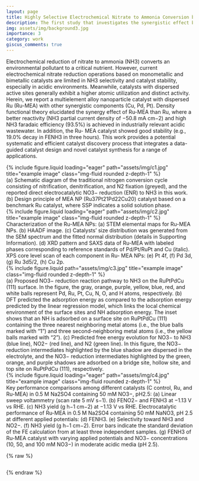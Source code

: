 ```yaml
---
layout: page
title: Highly Selective Electrochemical Nitrate to Ammonia Conversion by Dispersed Ru in a Multielement Alloy Catalyst
description: The first study that investigates the synergistic effect between multiple reaction sites on multi-elemental alloy nanoparticles for effective ENR reaction.
img: assets/img/background3.jpg
importance: 3
category: work
giscus_comments: true
---
```


Electrochemical reduction of nitrate to ammonia (NH3) converts an environmental pollutant to a critical nutrient. However, current electrochemical nitrate reduction operations based on monometallic and bimetallic catalysts are limited in NH3 selectivity and catalyst stability, especially in acidic environments. Meanwhile, catalysts with dispersed active sites generally exhibit a higher atomic utilization and distinct activity. Herein, we report a multielement alloy nanoparticle catalyst with dispersed Ru (Ru-MEA) with other synergistic components (Cu, Pd, Pt). Density functional theory elucidated the synergy effect of Ru-MEA than Ru, where a better reactivity (NH3 partial current density of −50.8 mA cm−2) and high NH3 faradaic efficiency (93.5%) is achieved in industrially relevant acidic wastewater. In addition, the Ru- MEA catalyst showed good stability (e.g., 19.0% decay in FENH3 in three hours). This work provides a potential systematic and efficient catalyst discovery process that integrates a data-guided catalyst design and novel catalyst synthesis for a range of applications.


<div class="row">
    <div class="col-sm mt-3 mt-md-0">
        {% include figure.liquid loading="eager" path="assets/img/c1.jpg" title="example image" class="img-fluid rounded z-depth-1" %}
    </div>
</div>
<div class="caption">
    (a) Schematic diagram of the traditional nitrogen conversion cycle consisting of nitrification, denitrification, and N2 fixation (greyed), and the reported direct electrocatalytic NO3− reduction (ENR) to NH3 in this work. (b) Design principle of MEA NP (Ru37Pt21Pd22Cu20) catalyst based on a benchmark Ru catalyst, where SSP indicates a solid solution phase.
</div>

<div class="row">
    <div class="col-sm mt-3 mt-md-0">
        {% include figure.liquid loading="eager" path="assets/img/c2.jpg" title="example image" class="img-fluid rounded z-depth-1" %}
    </div>
</div>
<div class="caption">
    Characterization of the Ru-MEA NPs: (a) STEM elemental maps for Ru-MEA NPs. (b) HAADF image. (c) Catalysts’ size distribution was generated from the SEM spectrum and the fitted normal distribution (details in Supporting Information). (d) XRD pattern and SAXS data of Ru-MEA with labeled phases corresponding to reference standards of Pd/Pt/RuPt and Cu (italic). XPS core level scan of each component in Ru- MEA NPs: (e) Pt 4f, (f) Pd 3d, (g) Ru 3d5/2, (h) Cu 2p.
</div>


<div class="row justify-content-sm-center">
    <div class="col-sm-8 mt-3 mt-md-0">
        {% include figure.liquid path="assets/img/c3.jpg" title="example image" class="img-fluid rounded z-depth-1" %}
    </div>
</div>
<div class="caption">
    (a) Proposed NO3− reduction reaction pathway to NH3 on the RuPtPdCu (111) surface. In the figure, the gray, orange, purple, yellow, blue, red, and white balls represent Pd, Ru, Pt, Cu, N, O, and H atoms, respectively. (b) DFT predicted the adsorption energy as compared to the adsorption energy predicted by the linear regression model, which links the local chemical environment of the surface sites and NH adsorption energy. The inset shows that an NH is adsorbed on a surface site on RuPtPdCu (111) containing the three nearest neighboring metal atoms (i.e., the blue balls marked with “1”) and three second-neighboring metal atoms (i.e., the yellow balls marked with “2”). (c) Predicted free energy evolution for NO3− to NH3 (blue line), NO2− (red line), and N2 (green line). In this figure, the NO3− reduction intermediates highlighted by the blue shadow are dispersed in the electrolyte, and the NO3− reduction intermediates highlighted by the green, orange, and purple shadows are adsorbed on a bridge site, hollow site, and top site on RuPtPdCu (111), respectively.
</div>

<div class="row">
    <div class="col-sm mt-3 mt-md-0">
        {% include figure.liquid loading="eager" path="assets/img/c4.jpg" title="example image" class="img-fluid rounded z-depth-1" %}
    </div>
</div>
<div class="caption">
    Key performance comparisons among different catalysts (C control, Ru, and Ru-MEA) in 0.5 M Na2SO4 containing 50 mM NO3−, pH2.5: (a) Linear sweep voltammetry (scan rate 5 mV s−1). (b) FENO2− and FENH3 at −1.13 V vs RHE. (c) NH3 yield (g h−1 cm−2) at −1.13 V vs RHE. Electrocatalytic performance of Ru-MEA in 0.5 M Na2SO4 containing 50 mM NaNO3, pH 2.5 at different applied potentials: (d) FENH3. (e) Selectivity toward NH3 and NO2−. (f) NH3 yield (g h−1 cm−2). Error bars indicate the standard deviation of the FE calculation from at least three independent samples. (g) FENH3 of Ru-MEA catalyst with varying applied potentials and NO3− concentrations (10, 50, and 100 mM NO3−) in moderate acidic media (pH 2.5).
</div>

{% raw %}

```html

```

{% endraw %}

